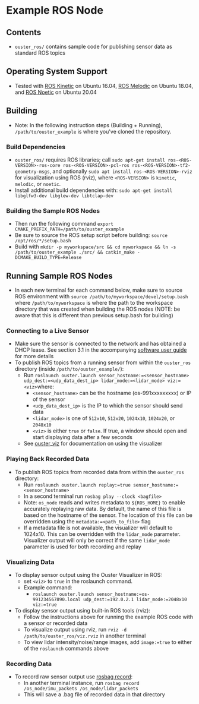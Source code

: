 # Example ROS Node

## Contents
* `ouster_ros/` contains sample code for publishing sensor data as standard ROS topics

## Operating System Support
* Tested with [ROS Kinetic](http://wiki.ros.org/kinetic/Installation/Ubuntu) on Ubuntu 16.04, [ROS
  Melodic](http://wiki.ros.org/melodic/Installation/Ubuntu) on Ubuntu 18.04, and [ROS
  Noetic](http://wiki.ros.org/noetic/Installation/Ubuntu) on Ubuntu 20.04

## Building
* Note: In the following instruction steps (Building + Running), `/path/to/ouster_example`
  is where you've cloned the repository.

### Build Dependencies
*  `ouster_ros/` requires ROS libraries; call `sudo apt-get install ros-<ROS-VERSION>-ros-core
  ros-<ROS-VERSION>-pcl-ros ros-<ROS-VERSION>-tf2-geometry-msgs`, and
  optionally `sudo apt install ros-<ROS-VERSION>-rviz` for visualization using ROS (rviz),
  where `<ROS-VERSION>` is `kinetic`, `melodic`, or `noetic`.
* Install additional build dependencies with: `sudo apt-get install libglfw3-dev libglew-dev
  libtclap-dev`

### Building the Sample ROS Nodes
* Then run the following command `export CMAKE_PREFIX_PATH=/path/to/ouster_example`
* Be sure to source the ROS setup script before building: `source /opt/ros/*/setup.bash`
* Build with `mkdir -p myworkspace/src && cd myworkspace && ln -s
  /path/to/ouster_example ./src/ && catkin_make -DCMAKE_BUILD_TYPE=Release`

## Running Sample ROS Nodes
* In each new terminal for each command below, make sure to source ROS environment with `source /path/to/myworkspace/devel/setup.bash` where
  `/path/to/myworkspace` is where the path to the workspace directory that was created when
  building the ROS nodes (NOTE: be aware that this is different than previous setup.bash for building)

### Connecting to a Live Sensor
* Make sure the sensor is connected to the network and has obtained a DHCP
  lease. See section 3.1 in the accompanying [software user guide](https://www.ouster.com/resources)
  for more details
* To publish ROS topics from a running sensor from within the `ouster_ros` directory (inside `/path/to/ouster_example/`):
    - Run `roslaunch ouster.launch sensor_hostname:=<sensor_hostname>
      udp_dest:=<udp_data_dest_ip> lidar_mode:=<lidar_mode> viz:=<viz>`where:
        - `<sensor_hostname>` can be the hostname (os-991xxxxxxxxx) or IP of the sensor
        - `<udp_data_dest_ip>` is the IP to which the sensor should send data
        - `<lidar_mode>` is one of `512x10`, `512x20`, `1024x10`, `1024x20`, or `2048x10`
        - `<viz>` is either `true` or `false`. If true, a window should open and start
          displaying data after a few seconds
    - See [ouster_viz](../ouster_viz/README.md) for documentation on using the visualizer

### Playing Back Recorded Data
* To publish ROS topics from recorded data from within the `ouster_ros` directory:
    - Run `roslaunch ouster.launch replay:=true
      sensor_hostname:=<sensor_hostname>`
    - In a second terminal run `rosbag play --clock <bagfile>`
    - Note: `os_node` reads and writes metadata to `${ROS_HOME}` to enable
      accurately replaying raw data. By default, the name of this file is based
      on the hostname of the sensor. The location of this file can be overridden
      using the `metadata:=<path_to_file>` flag
    - If a metadata file is not available, the visualizer will default to
      1024x10. This can be overridden with the `lidar_mode`
      parameter. Visualizer output will only be correct if the same `lidar_mode`
      parameter is used for both recording and replay

### Visualizing Data
* To display sensor output using the Ouster Visualizer in ROS:
    - set `<viz>` to `true` in the roslaunch command.
    - Example command:
        - `roslaunch ouster.launch sensor_hostname:=os-991234567890.local
          udp_dest:=192.0.2.1 lidar_mode:=2048x10 viz:=true`
* To display sensor output using built-in ROS tools (rviz):
    - Follow the instructions above for running the example ROS code with a
      sensor or recorded data
    - To visualize output using rviz, run `rviz -d /path/to/ouster_ros/viz.rviz`
      in another terminal
    - To view lidar intensity/noise/range images, add `image:=true` to either of
      the `roslaunch` commands above

### Recording Data
* To record raw sensor output use [rosbag record](https://wiki.ros.org/rosbag/Commandline#rosbag_record):
    - In another terminal instance, run `rosbag record /os_node/imu_packets
     /os_node/lidar_packets`
    - This will save a .bag file of recorded data in that directory
